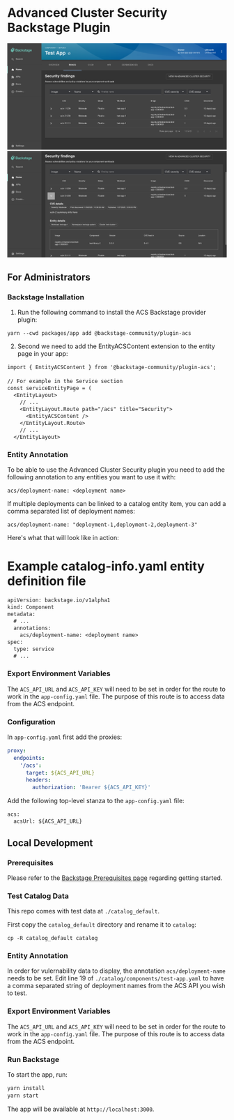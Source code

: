# Advanced Cluster Security Backstage Plugin

![ACS plugin image 1](images/acs_plugin_screenshot_1.png)
![ACS plugin image 2](images/acs_plugin_screenshot_2.png)

## For Administrators

### Backstage Installation

1. Run the following command to install the ACS Backstage provider plugin:

```console
yarn --cwd packages/app add @backstage-community/plugin-acs
```

2. Second we need to add the EntityACSContent extension to the entity page in your app:

```
import { EntityACSContent } from '@backstage-community/plugin-acs';

// For example in the Service section
const serviceEntityPage = (
  <EntityLayout>
    // ...
    <EntityLayout.Route path="/acs" title="Security">
      <EntityACSContent />
    </EntityLayout.Route>
    // ...
  </EntityLayout>
```

### Entity Annotation

To be able to use the Advanced Cluster Security plugin you need to add the following annotation to any entities you want to use it with:

```
acs/deployment-name: <deployment name>
```

If multiple deployments can be linked to a catalog entity item, you can add a comma separated list of deployment names:

```
acs/deployment-name: "deployment-1,deployment-2,deployment-3"
```

Here's what that will look like in action:

# Example catalog-info.yaml entity definition file

```
apiVersion: backstage.io/v1alpha1
kind: Component
metadata:
  # ...
  annotations:
    acs/deployment-name: <deployment name>
spec:
  type: service
  # ...
```

### Export Environment Variables

The `ACS_API_URL` and `ACS_API_KEY` will need to be set in order for the route to work in the `app-config.yaml` file. The purpose of this route is to access data from the ACS endpoint.

### Configuration

In `app-config.yaml` first add the proxies:

```yaml
proxy:
  endpoints:
    '/acs':
      target: ${ACS_API_URL}
      headers:
        authorization: 'Bearer ${ACS_API_KEY}'
```

Add the following top-level stanza to the `app-config.yaml` file:

```
acs:
  acsUrl: ${ACS_API_URL}
```

## Local Development

### Prerequisites

Please refer to the [Backstage Prerequisites page](https://backstage.io/docs/getting-started/#prerequisites) regarding getting started.

### Test Catalog Data

This repo comes with test data at `./catalog_default`.

First copy the `catalog_default` directory and rename it to `catalog`:

```
cp -R catalog_default catalog
```

### Entity Annotation

In order for vulernability data to display, the annotation `acs/deployment-name` needs to be set. Edit line 19 of `./catalog/components/test-app.yaml` to have a comma separated string of deployment names from the ACS API you wish to test.

### Export Environment Variables

The `ACS_API_URL` and `ACS_API_KEY` will need to be set in order for the route to work in the `app-config.yaml` file. The purpose of this route is to access data from the ACS endpoint.

### Run Backstage

To start the app, run:

```sh
yarn install
yarn start
```

The app will be available at `http://localhost:3000`.
